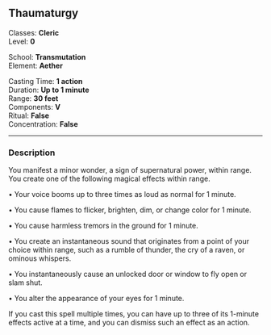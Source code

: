 ## Thaumaturgy

Classes: **Cleric**  
Level: **0**  

School: **Transmutation**  
Element: **Aether**  

Casting Time: **1 action**  
Duration: **Up to 1 minute**  
Range: **30 feet**  
Components: **V**  
Ritual: **False**  
Concentration: **False**  

------

### Description

You manifest a minor wonder, a sign of supernatural power, within range. You create one of the following magical effects within range.

• Your voice booms up to three times as loud as normal for 1 minute.

• You cause flames to flicker, brighten, dim, or change color for 1 minute.

• You cause harmless tremors in the ground for 1 minute.

• You create an instantaneous sound that originates from a point of your choice within range, such as a rumble of thunder, the cry of a raven, or ominous whispers.

• You instantaneously cause an unlocked door or window to fly open or slam shut.

• You alter the appearance of your eyes for 1 minute.

If you cast this spell multiple times, you can have up to three of its 1-minute effects active at a time, and you can dismiss such an effect as an action.